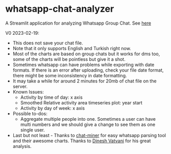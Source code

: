 # whatsapp-chat-analyzer
A Streamlit application for analyzing Whatsapp Group Chat. See [here](https://koftezz-whatsapp-chat-analyzer-streamlit-app-96gt93.streamlit.app/)

V0 2023-02-19: 
 - This does not save your chat file.
 - Note that it only supports English and Turkish right now.
 - Most of the charts are based on group chats but it works for dms too, 
 some of the charts will be pointless but give it a shot.
 - Sometimes whatsapp can have problems while exporting with date formats. 
 If there is an error after uploading, check your file date format, 
 there might be some inconsistency in date formatting. 
 - It may take a while for around 2 minutes for 20mb of chat file on the 
 server.
 - Known Issues: 
    - Activity by time of day: x axis
    - Smoothed Relative activity area timeseries plot: year start
    - Activity by day of week: x axis
 - Possible to-dos:
    - Aggregate multiple people into one. Sometimes a user can have multi 
    numbers and we should give a change to see them as one single user.
 - Last but not least - Thanks to [chat-miner](
 https://github.com/joweich/chat-miner) for easy whatsapp parsing tool and 
 their awesome charts. Thanks to [Dinesh Vatvani](https://dvatvani.github.io/whatsapp-analysis.html) 
 for his great analysis.
